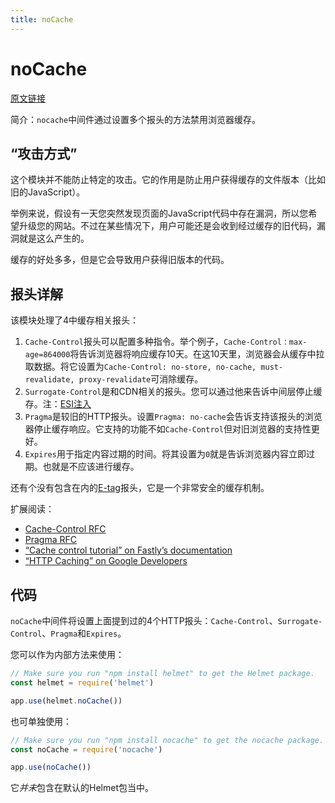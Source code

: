 ```yaml
---
title: noCache
---
```


# noCache

[原文链接](https://helmetjs.github.io/docs/nocache/)

简介：`nocache`中间件通过设置多个报头的方法禁用浏览器缓存。

## “攻击方式”

这个模块并不能防止特定的攻击。它的作用是防止用户获得缓存的文件版本（比如旧的JavaScript）。

举例来说，假设有一天您突然发现页面的JavaScript代码中存在漏洞，所以您希望升级您的网站。不过在某些情况下，用户可能还是会收到经过缓存的旧代码，漏洞就是这么产生的。

缓存的好处多多，但是它会导致用户获得旧版本的代码。

## 报头详解

该模块处理了4中缓存相关报头：

1. `Cache-Control`报头可以配置多种指令。举个例子，`Cache-Control：max-age=864000`将告诉浏览器将响应缓存10天。在这10天里，浏览器会从缓存中拉取数据。将它设置为`Cache-Control: no-store, no-cache, must-revalidate, proxy-revalidate`可消除缓存。
2. `Surrogate-Control`是和CDN相关的报头。您可以通过他来告诉中间层停止缓存。注：[ESI注入](http://www.52bug.cn/hkjs/4738.html)
3. `Pragma`是较旧的HTTP报头。设置`Pragma: no-cache`会告诉支持该报头的浏览器停止缓存响应。它支持的功能不如`Cache-Control`但对旧浏览器的支持性更好。
4. `Expires`用于指定内容过期的时间。将其设置为`0`就是告诉浏览器内容立即过期。也就是不应该进行缓存。

还有个没有包含在内的[E-tag](https://en.wikipedia.org/wiki/HTTP_ETag)报头，它是一个非常安全的缓存机制。

扩展阅读：

- [Cache-Control RFC](https://www.w3.org/Protocols/rfc2616/rfc2616-sec14.html#sec14.9)
- [Pragma RFC](https://www.w3.org/Protocols/rfc2616/rfc2616-sec14.html#sec14.32)
- [“Cache control tutorial” on Fastly’s documentation](https://docs.fastly.com/guides/tutorials/cache-control-tutorial)
- [“HTTP Caching” on Google Developers](https://developers.google.com/web/fundamentals/performance/optimizing-content-efficiency/http-caching)

## 代码

`noCache`中间件将设置上面提到过的4个HTTP报头：`Cache-Control`、`Surrogate-Control`、`Pragma`和`Expires`。

您可以作为内部方法来使用：

```js
// Make sure you run "npm install helmet" to get the Helmet package.
const helmet = require('helmet')

app.use(helmet.noCache())
```

也可单独使用：

```js
// Make sure you run "npm install nocache" to get the nocache package.
const noCache = require('nocache')

app.use(noCache())
```

它*并未*包含在默认的Helmet包当中。



